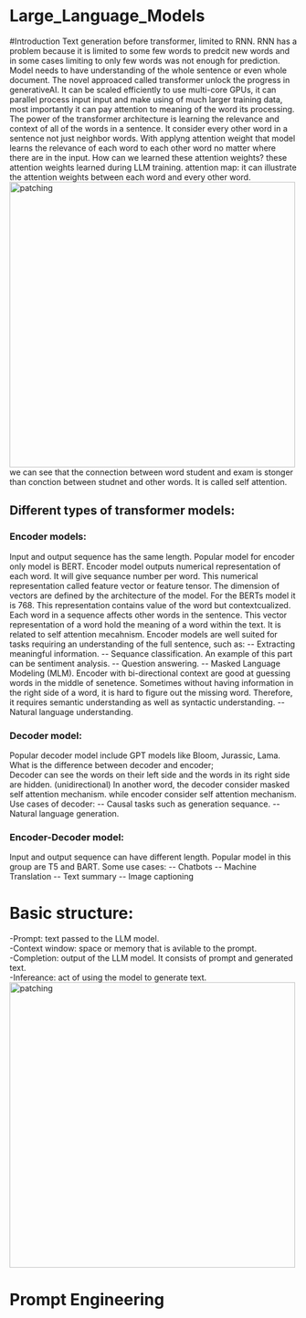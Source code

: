 # Large_Language_Models
#Introduction
Text generation before transformer, limited to RNN. RNN has a problem because it is limited to some few words to predcit new words and in some cases limiting to only few words was not enough for prediction. Model needs to have understanding of the whole sentence or even whole document. The novel approaced called transformer unlock the progress in generativeAI. It can be scaled efficiently to use multi-core GPUs, it can parallel process input input and make using of much larger training data, most importantly it can pay attention to meaning of the word its processing.<br>
The power of the transformer architecture is learning the relevance and context of all of the words in a sentence. It consider every other word in a sentence not just neighbor words. With applyng attention weight that model learns the relevance of each word to each other word no matter where there are in the input.
How can we learned these attention weights? these attention weights learned during LLM training.
attention map: it can illustrate the attention weights between each word and every other word.
<img src="Images/attention_map" alt="patching" width="500"/><br>
we can see that the connection between word student and exam is stonger than conction between studnet and other words. It is called self attention.<br>

## Different types of transformer models:
### Encoder models:
Input and output sequence has the same length.
Popular model for encoder only model is BERT.
Encoder model outputs numerical representation of each word. It will give sequance number per word. This numerical representation called feature vector or feature tensor. The dimension of vectors are defined by the architecture of the model. For the BERTs model it is 768. This representation contains value of the word but contextcualized. Each word in a sequence affects other words in the sentence. This vector representation of a word hold the meaning of a word within the text. It is related to self attention mecahnism.
Encoder models are well suited for tasks requiring an understanding of the full sentence, such as:
-- Extracting meaningful information.
-- Sequance classification. An example of this part can be sentiment analysis.
-- Question answering.
-- Masked Language Modeling (MLM). Encoder with bi-directional context are good at guessing words in the middle of senetence. Sometimes without having information in the right side of a word, it is hard to figure out the missing word. Therefore, it requires semantic understanding as well as syntactic understanding.
-- Natural language understanding.

### Decoder model:
Popular decoder model include GPT models like Bloom, Jurassic, Lama.
What is the difference between decoder and encoder; <br>
Decoder can see the words on their left side and the words in its right side are hidden. (unidirectional)
In another word, the decoder consider masked self attention mechanism. while encoder consider self attention mechanism.
Use cases of decoder:
-- Causal tasks such as generation sequance.
-- Natural language generation.

### Encoder-Decoder model:
Input and output sequence can have different length.
Popular model in this group are T5 and BART.
Some use cases:
-- Chatbots
-- Machine Translation
-- Text summary
-- Image captioning



# Basic structure:
 -Prompt: text passed to the LLM model.<br>
 -Context window: space or memory that is avilable to the prompt.<br>
 -Completion: output of the LLM model. It consists of prompt and generated text.<br>
 -Infereance: act of using the model to generate text.<br>
<img src="Images/prompt_completion" alt="patching" width="500"/><br>
# Prompt Engineering
